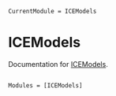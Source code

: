 ```@meta
CurrentModule = ICEModels
```

# ICEModels

Documentation for [ICEModels](https://github.com/maxesit/ICEModels.jl).

```@index
```

```@autodocs
Modules = [ICEModels]
```
